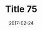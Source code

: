 ---
layout: posts
title: "Title 75"
img: "https://image.tmdb.org/t/p/w185/kPRb1mbVHGop0egQ7153y0lhzGL.jpg"
date: 2017-02-24
genre: "Comedy"
categories: Movies
tags: bollywood, shah ruch khan
published: true 
---